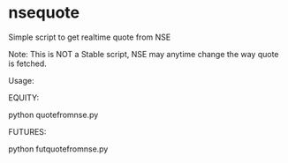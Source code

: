 # nsequote
Simple script to get realtime quote from NSE

Note: This is NOT a Stable script, NSE may anytime change the way quote is fetched.

Usage:

EQUITY:

python quotefromnse.py <symbol>

FUTURES:

python futquotefromnse.py <symbol> <expiry>
